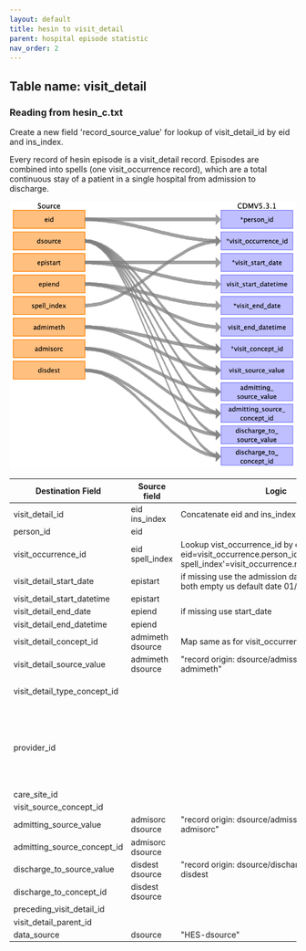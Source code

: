 ```yaml
---
layout: default
title: hesin to visit_detail
parent: hospital episode statistic
nav_order: 2
---
```


## Table name: visit_detail

### Reading from hesin_c.txt

Create a new field 'record_source_value' for lookup of visit_detail_id by eid and ins_index.

Every record of hesin episode is a visit_detail record. 
Episodes are combined into spells (one visit_occurrence record), which are a total continuous stay of a patient in a single hospital from admission to discharge.

![](md_files/image_visit_detail.png)

| Destination Field | Source field | Logic | Comment field |
| --- | --- | --- | --- |
| visit_detail_id | eid<br>ins_index | Concatenate eid and ins_index | |
| person_id | eid |  |  |
| visit_occurrence_id | eid<br>spell_index | Lookup vist_occurrence_id by eid and spellindex  eid=visit_occurrence.person_id  'HES-spell_index'=visit_occurrence.record_source_value<br> |  |
| visit_detail_start_date | epistart | if missing use the admission date "admidate".  If both empty us default date 01/01/1970 |  |
| visit_detail_start_datetime | epistart |  |  |
| visit_detail_end_date | epiend | if missing use start_date |  |
| visit_detail_end_datetime | epiend |  |  |
| visit_detail_concept_id | admimeth<br>dsource | Map same as for visit_occurrence |  |
| visit_detail_source_value | admimeth<br>dsource | "record origin: dsource/admission method: admimeth" |  |
| visit_detail_type_concept_id |  |  | 32827,  # 'EHR encounter record' |
| provider_id |  |  | This can be retrieved from either hesin.mainspef or hesin.tretspef. Not implemented. |
| care_site_id |  |  |  |
| visit_source_concept_id |  |  |  |
| admitting_source_value | admisorc<br>dsource | "record origin: dsource/admission source: admisorc" |  |
| admitting_source_concept_id | admisorc<br>dsource |  |  |
| discharge_to_source_value | disdest<br>dsource | "record origin: dsource/discharge destination: disdest |  |
| discharge_to_concept_id | disdest<br>dsource |  |  |
| preceding_visit_detail_id |  |  |  |
| visit_detail_parent_id |  |  |  |
| data_source | dsource | "HES-dsource" |  |

